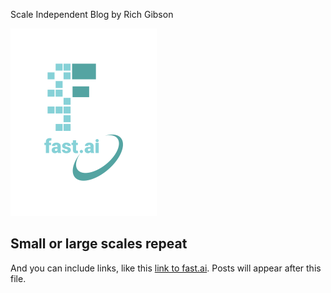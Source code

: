 Scale Independent Blog by Rich Gibson 

![Image of fast.ai logo](images/logo.png)

## Small or large scales repeat

And you can include links, like this [link to fast.ai](https://www.fast.ai). Posts will appear after this file. 
